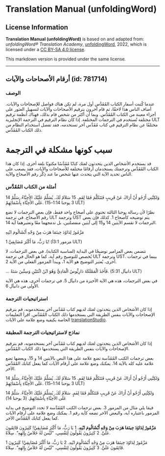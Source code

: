 # Translation Manual (unfoldingWord)

## License Information

**Translation Manual (unfoldingWord)** is based on and adapted from: _unfoldingWord® Translation Academy_, [unfoldingWord](https://unfoldingword.org/utw), 2022, which is licensed under a [CC BY-SA 4.0 license](https://creativecommons.org/licenses/by-sa/4.0/legalcode.en).

This markdown version is provided under the same license.



--------------------------------

## أرقام الأصحاحات والآيات (id: 781714)

### الوصف

عندما كُتبت أسفار الكتاب المُقَدَّس أول مرة، لم تكن هناك فواصل للإصحاحات والآيات. أضاف الناس هذا لاحقًا، ثم قام آخرون بترقيم الأصحاحات والآيات لتسهيل العثور على أجزاء معينة من الكتاب المُقَدَّس. وبما أن أكثر من شخص قام بذلك، فهناك أنظمة ترقيم مختلفة تُستخدم في الترجمات المختلفة. إذا كان نظام الترقيم في الترجمة الإنجليزية ULT مختلفًا عن نظام الترقيم في كتاب مُقَدَّس آخر تستخدمه، فقد تفضل استخدام النظام من ذلك الكتاب المُقَدَّس.

سبب كونها مشكلة في الترجمة
==========================

قد يستخدم الأشخاص الذين يتحدثون لغتك كتابًا مُقَدَّسًا مكتوبًا بلغة أخرى. إذا كان هذا الكتاب المُقَدَّس وترجمتك يستخدمان أرقامًا مختلفة للأصحاحات والآيات، فقد يصعب على الناس تحديد الآية التي يتحدث عنها شخص ما عند ذِكْر رقم الأصحاح والآية.

### أمثلة من الكتاب المُقَدَّس

14 وَلكِنَّنِي أَرْجُو أَنْ أَرَاكَ عَنْ قَرِيبٍ فَنَتَكَلَّمَ فَمًا لِفَمٍ. 15 سَلاَمٌ لَكَ. يُسَلِّمُ عَلَيْكَ الأَحِبَّاءُ. سَلِّمْ عَلَى الأَحِبَّاءِ بِأَسْمَائِهِمْ. (3 يوحنا 1:14–15 ULT)

نظرًا لأن رسالة يوحنا الثالثة تحتوي على أصحاح واحد فقط، فإن بعض الترجمات لا تضع رقم الأصحاح. في ترجمة ULT وترجمة UST يتم توضيحه كأصحاح 1\. كذلك فإن بعض الترجمات لا تقسم الآيتين 14 و15 إلى آيتين منفصلتين، بل تدمجهما معًا وتعتبرهما آية 14\.

مَزْمُورٌ لِدَاوُدَ حِينَمَا هَرَبَ مِنْ وَجْهِ أَبْشَالُومَ ابْنِهِ

1 يَا رَبُّ، مَا أَكْثَرَ مُضَايِقِيَّ! (مزمور 3:1أ ULT)

تتضمن بعض المزامير توضيحًا في البداية (لمناسبة الكتابة). في بعض الترجمات، لا يُخصص للتوضيح رقم آية، كما هو الحال في ترجمة ULT وترجمة UST. بينما في ترجمات أخرى، يُعتبر التوضيح هو الآية 1، ويبدأ المزمور الفعلي من الآية 2\.

... فَأَخَذَ الْمَمْلَكَةَ دَارِيُّوسُ الْمَادِيُّ وَهُوَ ابْنُ اثْنَتَيْنِ وَسِتِّينَ سَنَةً. (دانيآل 5:31 ULT)

في بعض الترجمات، هذه هي الآية الأخيرة من دانيآل 5\. في ترجمات أخرى، هذه هي الآية الأولى من دانيآل 6\.

### استراتيجيات الترجمة

إذا كان الأشخاص الذين يتحدثون لغتك لديهم كتاب مُقَدَّس آخر يستخدمونه، قم بترقيم الإصحاحات والآيات بنفس الطريقة التي يستخدمها ذلك الكتاب المُقَدَّس. اقرأ التعليمات الخاصة بكيفية وضع علامة على الآيات [translationStudio](https://help.door43.org/en/knowledgebase/13-translationstudio-android/docs/24-marking-verses-in-translationstudio).

### نماذج لاستراتيجيات الترجمة المطبقة

إذا كان الأشخاص الذين يتحدثون لغتك لديهم كتاب مُقَدَّس آخر يستخدمونه، قم بترقيم الإصحاحات والآيات بنفس الطريقة التي يستخدمها ذلك الكتاب المُقَدَّس.

بعض ترجمات الكتب المُقَدَّسة تضع علامة على هذا النص بالآيتين 14 و 15، وبعضها تضع علامة عليه كله بالآية 14\. يمكنك وضع علامة على أرقام الآيات كما يفعل كتابك المُقَدَّس الآخر.

14 وَلكِنَّنِي أَرْجُو أَنْ أَرَاكَ عَنْ قَرِيبٍ فَنَتَكَلَّمَ فَمًا لِفَمٍ. 15 سَلاَمٌ لَكَ. يُسَلِّمُ عَلَيْكَ الأَحِبَّاءُ. سَلِّمْ عَلَى الأَحِبَّاءِ بِأَسْمَائِهِمْ. (3 يوحنا 1:14–15 ULT)

14 وَلكِنَّنِي أَرْجُو أَنْ أَرَاكَ عَنْ قَرِيبٍ فَنَتَكَلَّمَ فَمًا لِفَمٍ. سَلاَمٌ لَكَ. يُسَلِّمُ عَلَيْكَ الأَحِبَّاءُ. سَلِّمْ عَلَى الأَحِبَّاءِ بِأَسْمَائِهِمْ. (3 يوحنا 14\)

فيمَا يلي مثال من المزمور 3\. بعض ترجمات الكتب المُقَدَّسة لا تحدد التوضيح في بداية المزمور باعتباره آية، والبعض الآخر تضعه كآية رقم 1\. يمكنك وضع علامة على أرقام الآيات كما يفعل كتابك المُقَدَّس الآخر.

**مَزْمُورٌ لِدَاوُدَ حِينَمَا هَرَبَ مِنْ وَجْهِ أَبْشَالُومَ ابْنِهِ.** 1 يَا رَبُّ، مَا أَكْثَرَ مُضَايِقِيَّ! كَثِيرُونَ قَائِمُونَ عَلَيَّ. 2 كَثِيرُونَ يَقُولُونَ لِنَفْسِي، "لَيْسَ لَهُ خَلاَصٌ بِإِلهِهِ". سِلاَهْ.

1 مَزْمُورٌ لِدَاوُدَ حِينَمَا هَرَبَ مِنْ وَجْهِ أَبْشَالُومَ ابْنِهِ. 2 يَا رَبُّ، مَا أَكْثَرَ مُضَايِقِيَّ! كَثِيرُونَ قَائِمُونَ عَلَيَّ. 3 كَثِيرُونَ يَقُولُونَ لِنَفْسِي، "لَيْسَ لَهُ خَلاَصٌ بِإِلهِهِ". سِلاَهْ.


